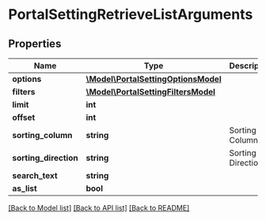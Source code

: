 # PortalSettingRetrieveListArguments

## Properties
Name | Type | Description | Notes
------------ | ------------- | ------------- | -------------
**options** | [**\Model\PortalSettingOptionsModel**](PortalSettingOptionsModel.md) |  | [optional] 
**filters** | [**\Model\PortalSettingFiltersModel**](PortalSettingFiltersModel.md) |  | [optional] 
**limit** | **int** |  | [optional] 
**offset** | **int** |  | [optional] 
**sorting_column** | **string** | Sorting Column | [optional] 
**sorting_direction** | **string** | Sorting Direction | [optional] 
**search_text** | **string** |  | [optional] 
**as_list** | **bool** |  | [optional] 

[[Back to Model list]](../README.md#documentation-for-models) [[Back to API list]](../README.md#documentation-for-api-endpoints) [[Back to README]](../README.md)


